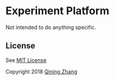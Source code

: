Experiment Platform
===================

Not intended to do anything specific.

License
----------

See [MIT License](LICENSE)

Copyright 2018 [Qining Zhang](https://github.com/P4SSER8Y/ExpPlatform)
